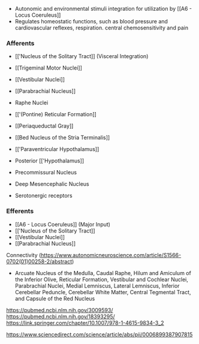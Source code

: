 - Autonomic and environmental stimuli integration for utilization by [[A6 - Locus Coeruleus]]
- Regulates homeostatic functions, such as blood pressure and cardiovascular reflexes, respiration. central chemosensitivity and pain

### Afferents
- [['Nucleus of the Solitary Tract]] (Visceral Integration)
- [[Trigeminal Motor Nuclei]]

- [[Vestibular Nuclei]]
- [[Parabrachial Nucleus]]

- Raphe Nuclei
- [['(Pontine) Reticular Formation]]

- [[Periaqueductal Gray]]
- [[Bed Nucleus of the Stria Terminalis]]
- [['Paraventricular Hypothalamus]]
- Posterior [['Hypothalamus]]
- Precommissural Nucleus
- Deep Mesencephalic Nucleus

- Serotonergic receptors
### Efferents
- [[A6 - Locus Coeruleus]] (Major Input)
- [['Nucleus of the Solitary Tract]]
- [[Vestibular Nuclei]]
- [[Parabrachial Nucleus]]

Connectivity (https://www.autonomicneuroscience.com/article/S1566-0702(01)00258-2/abstract)
- Arcuate Nucleus of the Medulla, Caudal Raphe, Hilum and Amiculum of the Inferior Olive, Reticular Formation, Vestibular and Cochlear Nuclei, Parabrachial Nuclei, Medial Lemniscus, Lateral Lemniscus, Inferior Cerebellar Peduncle, Cerebellar White Matter, Central Tegmental Tract, and Capsule of the Red Nucleus

https://pubmed.ncbi.nlm.nih.gov/3009593/
https://pubmed.ncbi.nlm.nih.gov/18393295/
https://link.springer.com/chapter/10.1007/978-1-4615-9834-3_2

https://www.sciencedirect.com/science/article/abs/pii/0006899387907815